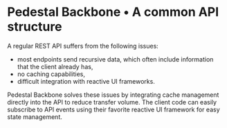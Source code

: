 # Pedestal Backbone • A common API structure

A regular REST API suffers from the following issues:
- most endpoints send recursive data, which often include information that the client already has,
- no caching capabilities,
- difficult integration with reactive UI frameworks.

Pedestal Backbone solves these issues by integrating cache management directly into the API to reduce transfer volume.
The client code can easily subscribe to API events using their favorite reactive UI framework for easy state management.
